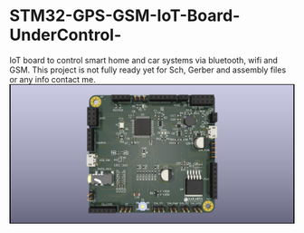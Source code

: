 # STM32-GPS-GSM-IoT-Board-UnderControl-
IoT board to control smart home and car systems via bluetooth, wifi and GSM.
This project is not fully ready yet for Sch, Gerber and assembly files or any info contact me.
![](UnderControl%20front.jpg)
